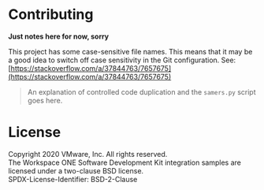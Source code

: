 # Contributing

**Just notes here for now, sorry**

This project has some case-sensitive file names. This means that it may be a 
good idea to switch off case sensitivity in the Git configuration. See:
[https://stackoverflow.com/a/37844763/7657675](https://stackoverflow.com/a/37844763/7657675)

>   An explanation of controlled code duplication and the `samers.py` script
>   goes here.


# License
Copyright 2020 VMware, Inc. All rights reserved.  
The Workspace ONE Software Development Kit integration samples are licensed
under a two-clause BSD license.  
SPDX-License-Identifier: BSD-2-Clause